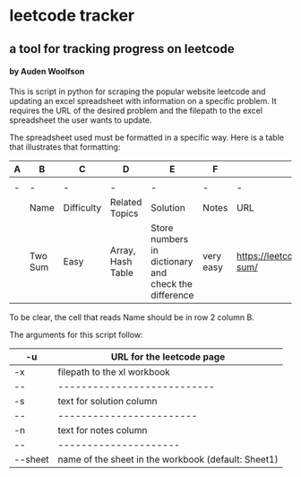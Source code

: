# leetcode tracker
## a tool for tracking progress on leetcode
#### by Auden Woolfson

This is script in python for scraping the popular website leetcode and updating an excel spreadsheet with information on a specific problem. It requires the URL of the desired problem and the filepath to the excel spreadsheet the user wants to update.

The spreadsheet used must be formatted in a specific way. Here is a table that illustrates that formatting:

|A|B|C|D|E|F|G|
|-|-|-|-|-|-|-|
| | | | | | | |
|-|-|-|-|-|-|-|
| |Name|Difficulty|Related Topics|Solution|Notes|URL|
| |Two Sum|Easy|Array, Hash Table|Store numbers in dictionary and check the difference|very easy|https://leetcode.com/problems/two-sum/|

To be clear, the cell that reads Name should be in row 2 column B.

The arguments for this script follow:

|-u|URL for the leetcode page|
|--|-------------------------|
|-x|filepath to the xl workbook|
|--|---------------------------|
|-s|text for solution column|
|--|------------------------|
|-n|text for notes column|
|--|---------------------|
|--sheet|name of the sheet in the workbook (default: Sheet1)|
